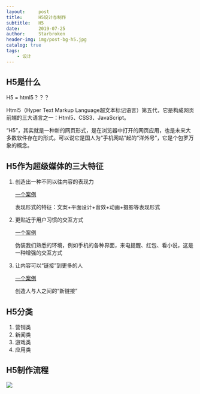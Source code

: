 ```yaml
---
layout:     post
title:      H5设计与制作
subtitle:   H5
date:       2019-07-25
author:     Starbroken
header-img: img/post-bg-h5.jpg
catalog: true
tags:
    - 设计
---
```


## H5是什么

H5 = html5？？？

Html5（Hyper Text Markup Language超文本标记语言）第五代，它是构成网页前端的三大语言之一：Html5、CSS3、JavaScript。

“H5”，其实就是一种新的网页形式，是在浏览器中打开的网页应用，也是未来大多数软件存在的形式。可以说它是国人为“手机网站”起的“洋外号”，它是个包罗万象的概念。

## H5作为超级媒体的三大特征



1. 创造出一种不同以往内容的表现力

   [一个案例](http://s.ku-h5.com/s/one-word/index.html)

   表现形式的特征：文案+平面设计+音效+动画+摄影等表现形式

2. 更贴近于用户习惯的交互方式

   [一个案例](http://s.ku-h5.com/s/daomubiji/index.html
   )

   伪装我们熟悉的环境，例如手机的各种界面，来电提醒、红包、看小说，这是一种增强的交互方式

3. 让内容可以“链接”到更多的人

   [一个案例](https://www.bilibili.com/blackboard/gaokaoceyice.html
   )

   创造人与人之间的“新链接”

## H5分类

1. 营销类
2. 新闻类
3. 游戏类
4. 应用类

## H5制作流程

![](https://cloud-minapp-26894.cloud.ifanrusercontent.com/1hqWsF7C7ODyEjhP.png)

